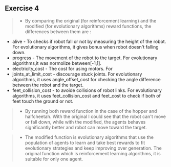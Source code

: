

## Exercise 4  

> * By comparing the original (for reinforcement learning) and 
the modified (for evolutionary algorithms) reward functions, the differences 
between them are :

* alive - To checks if robot fall or not by measuring the height of the robot. For evolutionary algorithms, it gives bonus when robot doesn't falling down.
* progress - The movement of the robot to the target. For evolutionary algorithms,it was normolize between[-1,1].
* electricity_cost -  The cost for using motors. For 
* joints_at_limit_cost - discourage stuck joints. For evolutionary algorithms, it uses angle_offset_cost for checking 
the angle difference between the robot and the target.
* feet_collision_cost -  to avoide collisions of robot links. For evolutionary algorithms, 
it uses feet_collision_cost and feet_cost to check if both of feet touch the ground or not.

> * By running both reward function in the case of the hopper and
halfcheetah. With the original I could see that the robot can't move or fall down, while 
with the modified, the agents behaves significantly better and robot can move toward the target.


> * The modified function is evolutionary algorithms that use the population of agents to learn and take best rewards to fit evolutionary strategies and keep improving
over generation. The original function which is reinforcement learning algorithms, it is suitable for only one agent.



